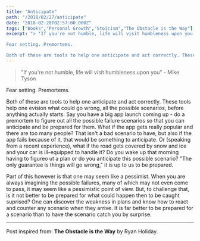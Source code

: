 ```yaml
---
title: "Anticipate"
path: "/2018/02/27/anticipate"
date: "2018-02-28T02:57:00.000Z"
tags: ["Books","Personal Growth","Stoicism","The Obstacle is the Way"]
excerpt: "> 'If you're not humble, life will visit humbleness upon you' - Mike Tyson

Fear setting. Premortems.

Both of these are tools to help one anticipate and act correctly. These tools help one evision..."
---
```


> "If you're not humble, life will visit humbleness upon you" - Mike Tyson

Fear setting. Premortems.

Both of these are tools to help one anticipate and act correctly. These tools help one evision what could go wrong, all the possible scenarios, before anything actually starts. Say you have a big app launch coming up - do a premortem to figure out all the possible failure scenarios so that you can anticipate and be prepared for them. What if the app gets really popular and there are too many people? That isn't a bad scenario to have, but also if the app fails because of it, that would be something to anticipate. Or (speaking from a recent experience), what if the road gets covered by snow and ice and your car is ill-equipped to handle it? Do you wake up that morning having to figureo ut a plan or do you anticipate this possible scenario? "The only guarantee is things will go wrong," it is up to us to be prepared.

Part of this however is that one may seem like a pessimist. When you are always imagining the possible failures, many of which may not even come to pass, it may seem like a pessimistic point of view. But, to challenge that, is it not better to be prepared for what could happen then to be caught suprised? One can discover the weakness in plans and know how to react and counter any scenario when they arrive. It is far better to be prepared for a scenario than to have the scenario catch you by surprise.

---

Post inspired from: **The Obstacle is the Way** by Ryan Holiday.
